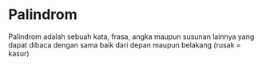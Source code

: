 # Palindrom
Palindrom adalah sebuah kata, frasa, angka maupun susunan lainnya yang dapat dibaca dengan sama baik dari depan maupun belakang (rusak = kasur)
